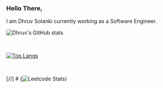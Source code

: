 ### Hello There,
I am Dhruv Solanki currently working as a Software Engineer.

![Dhruv's GitHub stats](https://github-readme-stats.vercel.app/api?username=dhruv-solanki&show_icons=true&theme=radical) 

<br>

[![Top Langs](https://github-readme-stats.vercel.app/api/top-langs/?username=dhruv-solanki&layout=compact&theme=radical)](https://github.com/anuraghazra/github-readme-stats)

<br>

[//] # (![Leetcode Stats](https://leetcard.jacoblin.cool/dhruv_solanki?theme=dark))

